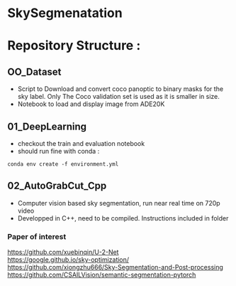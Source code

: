 # SkySegmenatation



# Repository Structure :
## OO_Dataset
- Script to Download and convert coco panoptic to binary masks for the sky label. Only The Coco validation set is used as it is smaller in size.
- Notebook to load and display image from ADE20K

## 01_DeepLearning
- checkout the train and evaluation notebook
- should run fine with conda : 

```
conda env create -f environment.yml
```


## 02_AutoGrabCut_Cpp
- Computer vision based sky segmentation, run near real time on 720p video  
- Developped in C++, need to be compiled. Instructions included in folder    


### Paper of interest
https://github.com/xuebinqin/U-2-Net  
https://google.github.io/sky-optimization/  
https://github.com/xiongzhu666/Sky-Segmentation-and-Post-processing  
https://github.com/CSAILVision/semantic-segmentation-pytorch  
